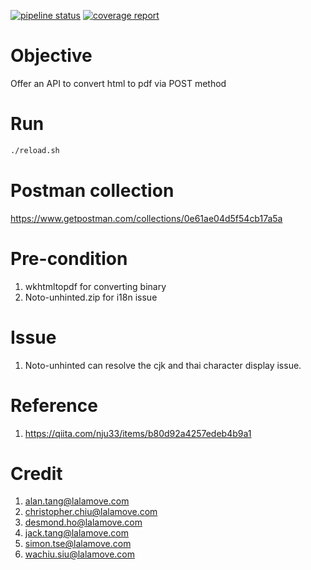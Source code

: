 [![pipeline status](https://gitlab.com/AlphaWong/html2pdf/badges/master/pipeline.svg)](https://gitlab.com/AlphaWong/html2pdf/pipelines)
[![coverage report](https://gitlab.com/AlphaWong/html2pdf/badges/master/coverage.svg)](https://alphawong.gitlab.io/html2pdf/coverage.html)

# Objective
Offer an API to convert html to pdf via POST method

# Run
```sh
./reload.sh
```

# Postman collection
https://www.getpostman.com/collections/0e61ae04d5f54cb17a5a

# Pre-condition
1. wkhtmltopdf for converting binary
2. Noto-unhinted.zip for i18n issue

# Issue
1. Noto-unhinted can resolve the cjk and thai character display issue.

# Reference
1. https://qiita.com/nju33/items/b80d92a4257edeb4b9a1

# Credit
1. alan.tang@lalamove.com
1. christopher.chiu@lalamove.com
1. desmond.ho@lalamove.com
1. jack.tang@lalamove.com
1. simon.tse@lalamove.com
1. wachiu.siu@lalamove.com
